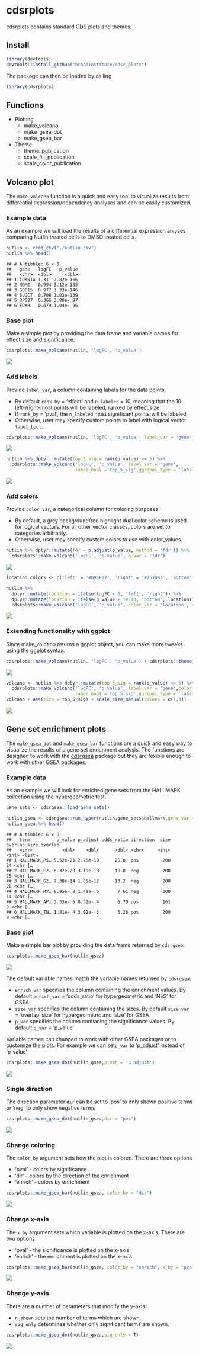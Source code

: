 cdsrplots
================

cdsrplots contains standard CDS plots and themes.

## Install

``` r
library(devtools)
devtools::install_github("broadinstitute/cdsr_plots")
```

The package can then be loaded by calling

``` r
library(cdsrplots)
```

## Functions

  - Plotting
      - make\_volcano
      - make\_gsea\_dot
      - make\_gsea\_bar
  - Theme
      - theme\_publication
      - scale\_fill\_publication
      - scale\_color\_publication

## Volcano plot

The `make_volcano` function is a quick and easy tool to visualize
results from differential expression/dependency analyses and can be
easily customized.

### Example data

As an example we will load the results of a differential expression
anlyses comparing Nutlin treated cells to DMSO treated cells.

``` r
nutlin <- read_csv("./nutlin.csv")
nutlin %>% head()
```

    ## # A tibble: 6 x 3
    ##   gene   logFC   p_value
    ##   <chr>  <dbl>     <dbl>
    ## 1 CDKN1A 1.31  2.82e-166
    ## 2 MDM2   0.994 5.12e-155
    ## 3 GDF15  0.977 3.33e-146
    ## 4 SUGCT  0.708 1.03e-139
    ## 5 RPS27  0.366 3.80e- 97
    ## 6 FDXR   0.679 1.04e- 96

### Base plot

Make a simple plot by providing the data frame and variable names for
effect size and significance.

``` r
cdsrplots::make_volcano(nutlin, 'logFC', 'p_value')
```

![](README_files/figure-gfm/unnamed-chunk-4-1.png)<!-- -->

### Add labels

Provide `label_var`, a column containing labels for the data points.

  - By default `rank_by` = ‘effect’ and `n_labeled` = 10, meaning that
    the 10 left-/right-most points will be labeled, ranked by effect
    size
  - If `rank_by` = ‘pval’, the `n_labeled` most significant points will
    be labeled
  - Otherwise, user may specify custom points to label with logical
    vector `label_bool`.

<!-- end list -->

``` r
cdsrplots::make_volcano(nutlin, 'logFC', 'p_value', label_var = 'gene')
```

![](README_files/figure-gfm/unnamed-chunk-5-1.png)<!-- -->

``` r
nutlin %>% dplyr::mutate(top_5_sig = rank(p_value) <= 5) %>% 
  cdsrplots::make_volcano('logFC', 'p_value', label_var = 'gene', 
                          label_bool ='top_5_sig',ggrepel_type = 'label')
```

![](README_files/figure-gfm/unnamed-chunk-6-1.png)<!-- -->

### Add colors

Provide `color_var`, a categorical column for coloring purposes.

  - By default, a grey background/red highlight dual color scheme is
    used for logical vectors. For all other vector classes, colors are
    set to categories arbitrarily.
  - Otherwise, user may specify custom colors to use with color\_values.

<!-- end list -->

``` r
nutlin %>% dplyr::mutate(fdr = p.adjust(p_value, method = 'fdr')) %>% 
  cdsrplots::make_volcano('logFC', 'p_value', q_var = 'fdr')
```

![](README_files/figure-gfm/unnamed-chunk-7-1.png)<!-- -->

``` r
location_colors <- c('left' = '#D95F02', 'right' = '#7570B3', 'bottom' = '#333333')

nutlin %>% 
  dplyr::mutate(location = ifelse(logFC < 0, 'left', 'right')) %>% 
  dplyr::mutate(location = ifelse(p_value > 1e-10, 'bottom', location)) %>% 
  cdsrplots::make_volcano('logFC', 'p_value', color_var = 'location', color_values = location_colors)
```

![](README_files/figure-gfm/unnamed-chunk-8-1.png)<!-- -->

### Extending functionality with ggplot

Since make\_volcano returns a ggplot object, you can make more tweaks
using the ggplot
syntax.

``` r
cdsrplots::make_volcano(nutlin, 'logFC', 'p_value') + cdsrplots::theme_publication()
```

![](README_files/figure-gfm/unnamed-chunk-9-1.png)<!-- -->

``` r
volcano <- nutlin %>% dplyr::mutate(top_5_sig = rank(p_value) <= 5) %>% 
  cdsrplots::make_volcano('logFC', 'p_value', label_var = 'gene',color_var = 'top_5_sig',
                          label_bool ='top_5_sig',ggrepel_type = 'label')
volcano + aes(size = top_5_sig) + scale_size_manual(values = c(1,3))
```

![](README_files/figure-gfm/unnamed-chunk-10-1.png)<!-- -->

## Gene set enrichment plots

The `make_gsea_dot` and `make_gsea_bar` functions are a quick and easy
way to visualize the results of a gene set enrichment analysis. The
functions are designed to work with the
[cdsrgsea](https://github.com/broadinstitute/cdsr_gsea) package but they
are fexible enough to work with other GSEA packages.

### Example data

As an example we will look for enriched gene sets from the HALLMARK
collection using the hypergeometric
test.

``` r
gene_sets <- cdsrgsea::load_gene_sets()
```

``` r
nutlin_gsea <- cdsrgsea::run_hyper(nutlin,gene_sets$Hallmark,gene_var = "gene", rank_var = "logFC")
nutlin_gsea %>% head()
```

    ## # A tibble: 6 x 8
    ##   term          p_value p_adjust odds_ratio direction  size overlap_size overlap
    ##   <chr>           <dbl>    <dbl>      <dbl> <chr>     <int>        <int> <list> 
    ## 1 HALLMARK_P5… 5.52e-21 2.76e-19      25.8  pos         200           24 <chr […
    ## 2 HALLMARK_E2… 6.37e-20 3.19e-18      19.8  neg         200           25 <chr […
    ## 3 HALLMARK_G2… 7.38e-14 1.85e-12      13.2  neg         200           20 <chr […
    ## 4 HALLMARK_MY… 8.95e- 8 1.49e- 6       7.61 neg         200           14 <chr […
    ## 5 HALLMARK_AP… 3.33e- 5 8.32e- 4       6.70 pos         161            9 <chr […
    ## 6 HALLMARK_TN… 1.81e- 4 3.02e- 3       5.28 pos         200            9 <chr […

### Base plot

Make a simple bar plot by providing the data frame returned by
`cdsrgsea`.

``` r
cdsrplots::make_gsea_bar(nutlin_gsea)
```

![](README_files/figure-gfm/unnamed-chunk-13-1.png)<!-- -->

The default variable names match the variable names returned by
`cdsrgsea`.

  - `enrich_var` specifies the column containing the enrichment values.
    By default `enrich_var` = ‘odds\_ratio’ for hypergeometric and ‘NES’
    for GSEA.
  - `size_var` specifies the column containing the sizes. By default
    `size_var` = ‘overlap\_size’ for hypergeometric and ‘size’ for GSEA.
  - `p_var` specifies the column contianing the significance values. By
    default `p_var` = ‘p\_value’

Variable names can changed to work with other GSEA packages or to
customize the plots. For example we can set`p_var` to ‘p\_adjust’
instead of ‘p\_value’.

``` r
cdsrplots::make_gsea_dot(nutlin_gsea,p_var = 'p_adjust')
```

![](README_files/figure-gfm/unnamed-chunk-14-1.png)<!-- -->

### Single direction

The direction parameter `dir` can be set to ‘pos’ to only shown positive
terms or ‘neg’ to only show negative terms

``` r
cdsrplots::make_gsea_dot(nutlin_gsea,dir = "pos")
```

![](README_files/figure-gfm/unnamed-chunk-15-1.png)<!-- -->

### Change coloring

The `color_by` argument sets how the plot is colored. There are three
options

  - ‘pval’ - colors by significance
  - ‘dir’ - colors by the direction of the enrichment
  - ‘enrich’ - colors by enrichment

<!-- end list -->

``` r
cdsrplots::make_gsea_bar(nutlin_gsea, color_by = "dir")
```

![](README_files/figure-gfm/unnamed-chunk-16-1.png)<!-- -->

### Change x-axis

The `x_by` argument sets which variable is plotted on the x-axis. There
are two options

  - ‘pval’ - the significance is plotted on the x-axis
  - ‘enrich’ - the enrichment is plotted on the
x-axis

<!-- end list -->

``` r
cdsrplots::make_gsea_bar(nutlin_gsea, color_by = "enrich", x_by = "pval")
```

![](README_files/figure-gfm/unnamed-chunk-17-1.png)<!-- -->

### Change y-axis

There are a number of parameters that modify the y-axis

  - `n_shown` sets the number of terms which are shown.
  - `sig_only` determines whether only significant terms are shown.

<!-- end list -->

``` r
cdsrplots::make_gsea_dot(nutlin_gsea,sig_only = T)
```

![](README_files/figure-gfm/unnamed-chunk-18-1.png)<!-- -->
